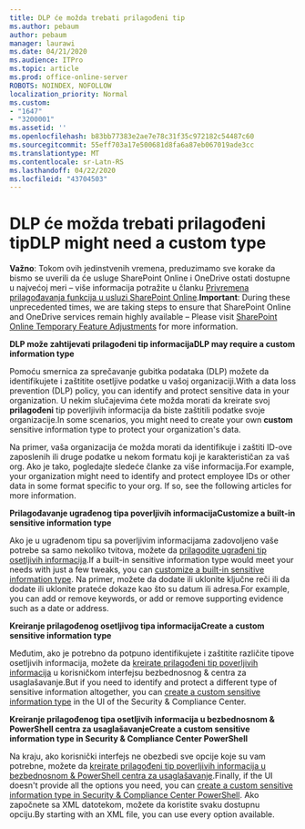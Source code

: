 ```yaml
---
title: DLP će možda trebati prilagođeni tip
ms.author: pebaum
author: pebaum
manager: laurawi
ms.date: 04/21/2020
ms.audience: ITPro
ms.topic: article
ms.prod: office-online-server
ROBOTS: NOINDEX, NOFOLLOW
localization_priority: Normal
ms.custom:
- "1647"
- "3200001"
ms.assetid: ''
ms.openlocfilehash: b83bb77383e2ae7e78c31f35c972182c54487c60
ms.sourcegitcommit: 55eff703a17e500681d8fa6a87eb067019ade3cc
ms.translationtype: MT
ms.contentlocale: sr-Latn-RS
ms.lasthandoff: 04/22/2020
ms.locfileid: "43704503"
---
```

# <a name="dlp-might-need-a-custom-type"></a><span data-ttu-id="faae0-102">DLP će možda trebati prilagođeni tip</span><span class="sxs-lookup"><span data-stu-id="faae0-102">DLP might need a custom type</span></span>

<span data-ttu-id="faae0-103">**Važno**: Tokom ovih jedinstvenih vremena, preduzimamo sve korake da bismo se uverili da će usluge SharePoint Online i OneDrive ostati dostupne u najvećoj meri – više informacija potražite u članku [Privremena prilagođavanja funkcija u usluzi SharePoint Online](https://aka.ms/ODSPAdjustments).</span><span class="sxs-lookup"><span data-stu-id="faae0-103">**Important**: During these unprecedented times, we are taking steps to ensure that SharePoint Online and OneDrive services remain highly available – Please visit [SharePoint Online Temporary Feature Adjustments](https://aka.ms/ODSPAdjustments) for more information.</span></span>

<span data-ttu-id="faae0-104">**DLP može zahtijevati prilagođeni tip informacija**</span><span class="sxs-lookup"><span data-stu-id="faae0-104">**DLP may require a custom information type**</span></span>

<span data-ttu-id="faae0-105">Pomoću smernica za sprečavanje gubitka podataka (DLP) možete da identifikujete i zaštitite osetljive podatke u vašoj organizaciji.</span><span class="sxs-lookup"><span data-stu-id="faae0-105">With a data loss prevention (DLP) policy, you can identify and protect sensitive data in your organization.</span></span> <span data-ttu-id="faae0-106">U nekim slučajevima ćete možda morati da kreirate svoj **prilagođeni** tip poverljivih informacija da biste zaštitili podatke svoje organizacije.</span><span class="sxs-lookup"><span data-stu-id="faae0-106">In some scenarios, you might need to create your own **custom** sensitive information type to protect your organization's data.</span></span>

<span data-ttu-id="faae0-107">Na primer, vaša organizacija će možda morati da identifikuje i zaštiti ID-ove zaposlenih ili druge podatke u nekom formatu koji je karakterističan za vaš org. Ako je tako, pogledajte sledeće članke za više informacija.</span><span class="sxs-lookup"><span data-stu-id="faae0-107">For example, your organization might need to identify and protect employee IDs or other data in some format specific to your org. If so, see the following articles for more information.</span></span>
  
 <span data-ttu-id="faae0-108">**Prilagođavanje ugrađenog tipa poverljivih informacija**</span><span class="sxs-lookup"><span data-stu-id="faae0-108">**Customize a built-in sensitive information type**</span></span>
  
<span data-ttu-id="faae0-109">Ako je u ugrađenom tipu sa poverljivim informacijama zadovoljeno vaše potrebe sa samo nekoliko tvitova, možete da [prilagodite ugrađeni tip osetljivih informacija](https://docs.microsoft.com/office365/securitycompliance/customize-a-built-in-sensitive-information-type).</span><span class="sxs-lookup"><span data-stu-id="faae0-109">If a built-in sensitive information type would meet your needs with just a few tweaks, you can [customize a built-in sensitive information type](https://docs.microsoft.com/office365/securitycompliance/customize-a-built-in-sensitive-information-type).</span></span> <span data-ttu-id="faae0-110">Na primer, možete da dodate ili uklonite ključne reči ili da dodate ili uklonite prateće dokaze kao što su datum ili adresa.</span><span class="sxs-lookup"><span data-stu-id="faae0-110">For example, you can add or remove keywords, or add or remove supporting evidence such as a date or address.</span></span>
  
 <span data-ttu-id="faae0-111">**Kreiranje prilagođenog osetljivog tipa informacija**</span><span class="sxs-lookup"><span data-stu-id="faae0-111">**Create a custom sensitive information type**</span></span>
  
<span data-ttu-id="faae0-112">Međutim, ako je potrebno da potpuno identifikujete i zaštitite različite tipove osetljivih informacija, možete da [kreirate prilagođeni tip poverljivih informacija](https://docs.microsoft.com/office365/securitycompliance/create-a-custom-sensitive-information-type) u korisničkom interfejsu bezbednosnog & centra za usaglašavanje.</span><span class="sxs-lookup"><span data-stu-id="faae0-112">But if you need to identify and protect a different type of sensitive information altogether, you can [create a custom sensitive information type](https://docs.microsoft.com/office365/securitycompliance/create-a-custom-sensitive-information-type) in the UI of the Security & Compliance Center.</span></span>
  
<span data-ttu-id="faae0-113">**Kreiranje prilagođenog tipa osetljivih informacija u bezbednosnom & PowerShell centra za usaglašavanje**</span><span class="sxs-lookup"><span data-stu-id="faae0-113">**Create a custom sensitive information type in Security & Compliance Center PowerShell**</span></span>

<span data-ttu-id="faae0-114">Na kraju, ako korisnički interfejs ne obezbedi sve opcije koje su vam potrebne, možete da [kreirate prilagođeni tip poverljivih informacija u bezbednosnom & PowerShell centra za usaglašavanje](https://docs.microsoft.com/office365/securitycompliance/create-a-custom-sensitive-information-type-in-scc-powershell).</span><span class="sxs-lookup"><span data-stu-id="faae0-114">Finally, if the UI doesn't provide all the options you need, you can [create a custom sensitive information type in Security & Compliance Center PowerShell](https://docs.microsoft.com/office365/securitycompliance/create-a-custom-sensitive-information-type-in-scc-powershell).</span></span> <span data-ttu-id="faae0-115">Ako započnete sa XML datotekom, možete da koristite svaku dostupnu opciju.</span><span class="sxs-lookup"><span data-stu-id="faae0-115">By starting with an XML file, you can use every option available.</span></span>

